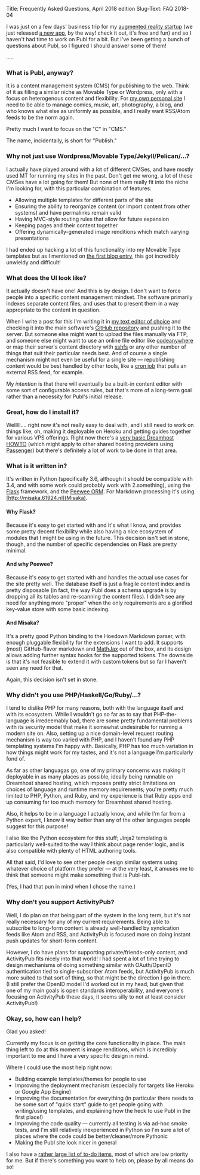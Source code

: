 Title: Frequently Asked Questions, April 2018 edition
Slug-Text: FAQ 2018-04

I was just on a few days' business trip for my [augmented reality startup](http://workshop3d.com)
(we just released [a new app](http://workshop3d.com/propellar/), by the way! check it out, it's
free and fun) and so I haven't had time to work on Publ for a bit. But I've been getting a bunch
of questions about Publ, so I figured I should answer some of them!

.....

### What is Publ, anyway?

It is a content management system (CMS) for publishing to the web. Think of it as filling
a similar niche as Movable Type or Wordpress, only with a focus on heterogenous
content and flexibility.  For [my own personal site](http://beesbuzz.biz/) I need to be able to manage
comics, music, art, photography, a blog, and who knows what else as uniformly
as possible, and I really want RSS/Atom feeds to be the norm again.

Pretty much I want to focus on the "C" in "CMS."

The name, incidentally, is short for "Publish."

### Why not just use Wordpress/Movable Type/Jekyll/Pelican/...?

I actually have played around with a lot of different CMSes, and have mostly used
MT for running my sites in the past. Don't get me wrong, a lot of these CMSes have
a lot going for them! But none of them really fit into the niche I'm looking for,
with this particular combination of features:

* Allowing multiple templates for different parts of the site
* Ensuring the ability to reorganize content (or import content from other systems) and have permalinks remain valid
* Having MVC-style routing rules that allow for future expansion
* Keeping pages and their content together
* Offering dynamically-generated image renditions which match varying presentations

I had ended up hacking a lot of this functionality into my Movable Type templates
but as I mentioned on [the first blog entry](325), this got incredibly unwieldy and difficult!

### What does the UI look like?

It actually doesn't have one! And this is by design. I don't want to force people
into a specific content management mindset. The software primarily indexes separate
content files, and uses that to present them in a way appropriate to the content
in question.

When I write a post for this I'm writing it in [my text editor of choice](http://sublimetext.com) and checking it into the main software's [GitHub repository](http://github.com/fluffy-critter/Publ) and pushing it to the server. But someone else might want
to upload the files manually via FTP, and someone else might want to use an online
file editor like [codeanywhere](https://codeanywhere.com) or map their server's content directory with [sshfs](https://en.wikipedia.org/wiki/SSHFS) or any other number of things that suit their
particular needs best. And of course a single mechanism might not even be useful
for a single site — republishing content would be best handled
by other tools, like a [cron job](https://en.wikipedia.org/wiki/Cron) that pulls an external RSS feed,
for example.

My *intention* is that there will eventually be a built-in content editor with some
sort of configurable access rules, but that's more of a long-term goal rather
than a necessity for Publ's initial release.

### Great, how do I install it?

Welllll.... right now it's not really easy to deal with, and I still need to work
on things like, oh, making it deployable on Heroku and getting guides together
for various VPS offerings. Right now there's a [very basic Dreamhost HOWTO](/dreamhost)
(which might apply to other shared hosting providers using [Passenger](https://www.phusionpassenger.com))
but there's definitely a lot of work to be done in that area.

### What is it written in?

It's written in Python (specifically 3.6, although it should be compatible with
3.4, and with some work could probably work with 2.something), using the [Flask](http://flask.pocoo.org)
framework, and the [Peewee ORM](https://peewee.readthedocs.io). For Markdown
processing it's using [http://misaka.61924.nl](Misaka).

#### Why Flask?

Because it's easy to get started with and it's what I know, and provides some
pretty decent flexibility while also having a nice ecosystem of modules that I
might be using in the future. This decision isn't set in stone, though, and the
number of specific dependencies on Flask are pretty minimal.

#### And why Peewee?

Because it's easy to get started with and handles the actual use cases for the
site pretty well. The database itself is just a fragile content index and is
pretty disposable (in fact, the way Publ does a schema upgrade is by dropping
all its tables and re-scanning the content files). I didn't see any need for
anything more "proper" when the only requirements are a glorified key-value store
with some basic indexing.

#### And Misaka?

It's a pretty good Python binding to the Hoedown Markdown parser, with enough
pluggable flexibility for the extensions I want to add. It supports (most)
GitHub-flavor markdown and [MathJax](http://mathjax.org) out of the box, and its
design allows adding further syntax hooks for the supported tokens. The downside
is that it's not feasible to extend it with custom tokens but so far I haven't
seen any need for that.

Again, this decision isn't set in stone.

### Why didn't you use PHP/Haskell/Go/Ruby/...?

I tend to dislike PHP for many reasons, both with the language itself and with
its ecosystem.
While I wouldn't go so far as to say that PHP-the-language is irredeemably bad, there are some
pretty fundamental problems with its security model that make it somewhat
undesirable for running a modern site on. Also, setting up a nice domain-level
request routing mechanism is way too varied with PHP, and I haven't found any
PHP templating systems I'm happy with.  Basically, PHP has too much
variation in how things might work for my tastes, and it's not a language I'm
particularly fond of.

As far as other languagas go, one of my primary concerns was making it deployable
in as many places as possible, ideally being runnable on Dreamhost shared hosting,
which imposes pretty strict limitations on choices of language and runtime memory
requirements; you're pretty much limited to PHP, Python, and Ruby, and my experience
is that Ruby apps end up consuming far too much memory for Dreamhost shared hosting.

Also, it helps to be in a language I actually know, and while I'm far
from a Python expert, I know it way better than any of the other languages people
suggest for this purpose!

I also like the Python ecosystem for this stuff; Jinja2 templating is particularly
well-suited to the way I think about page render logic, and is also compatible with
plenty of HTML authoring tools.

All that said, I'd love to see other people design similar systems using whatever
choice of platform they prefer — at the very least, it amuses me to think that
someone might make something that is Publ-ish.

(Yes, I had that pun in mind when I chose the name.)

### Why don't you support ActivityPub?

Well, I do plan on that being part of the system in the long term, but it's not
really necessary for any of my current requirements. Being able to subscribe to
long-form content is already well-handled by syndication feeds like Atom and RSS,
and ActivityPub is focused more on doing instant push updates for short-form content.

However, I do have plans for supporting private/friends-only content, and
ActivityPub fits nicely into that world! I had spent a lot of time trying to
design mechanisms of doing something similar with OAuth/OpenID authentication
tied to single-subscriber Atom feeds, but ActivityPub is much more suited to
that sort of thing, so that might be the direction I go in there. (I still prefer
the OpenID model I'd worked out in my head, but given that one of my main goals
is open standards interoperability, and everyone's focusing on ActivityPub these
days, it seems silly to not at least consider ActivityPub!)

### Okay, so, how can I help?

Glad you asked!

Currently my focus is on getting the core functionality in place. The main thing
left to do at this moment is image renditions, which is incredibly important to
me and I have a very specific design in mind.

Where I could use the most help right now:

* Building example templates/themes for people to use
* Improving the deployment mechanism (especially for targets like Heroku or Google App Engine)
* Improving the documentation for everything (in particular there needs to be some
    sort of "quick start" guide to get people going with writing/using templates, and
    explaining how the heck to use Publ in the first place!)
* Improving the code quality — currently all testing is via ad-hoc smoke tests, and
    I'm still relatively inexperienced in Python so I'm sure a lot of places where the
    code could be better/cleaner/more Pythonic
* Making the Publ site look nicer in general

I also have a [rather large list of to-do items](http://github.com/fluffy-critter/Publ/issues),
most of which are low priority for me. But if there's something you want to help on, please
by all means do so!
